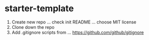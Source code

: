 # starter-template

1. Create new repo ... check init README ... choose MIT license
2. Clone down the repo
3. Add .gitignore scripts from ... https://github.com/github/gitignore
